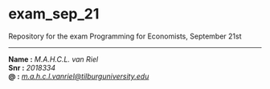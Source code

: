 # exam_sep_21
Repository for the exam Programming for Economists, September 21st
___
**Name :** *M.A.H.C.L. van Riel*  
**Snr :** *2018334*  
**@ :** *m.a.h.c.l.vanriel@tilburguniversity.edu*
